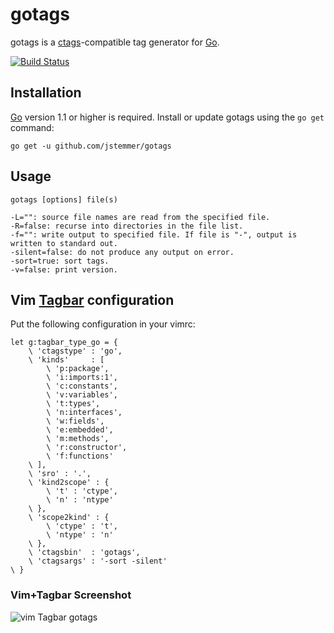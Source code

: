 # gotags

gotags is a [ctags][]-compatible tag generator for [Go][].

[![Build Status](https://travis-ci.org/jstemmer/gotags.svg?branch=master)](http://travis-ci.org/jstemmer/gotags)

## Installation

[Go][] version 1.1 or higher is required. Install or update gotags using the
`go get` command:

	go get -u github.com/jstemmer/gotags

## Usage

	gotags [options] file(s)

	-L="": source file names are read from the specified file.
	-R=false: recurse into directories in the file list.
	-f="": write output to specified file. If file is "-", output is written to standard out.
	-silent=false: do not produce any output on error.
	-sort=true: sort tags.
	-v=false: print version.

## Vim [Tagbar][] configuration

Put the following configuration in your vimrc:

	let g:tagbar_type_go = {
		\ 'ctagstype' : 'go',
		\ 'kinds'     : [
			\ 'p:package',
			\ 'i:imports:1',
			\ 'c:constants',
			\ 'v:variables',
			\ 't:types',
			\ 'n:interfaces',
			\ 'w:fields',
			\ 'e:embedded',
			\ 'm:methods',
			\ 'r:constructor',
			\ 'f:functions'
		\ ],
		\ 'sro' : '.',
		\ 'kind2scope' : {
			\ 't' : 'ctype',
			\ 'n' : 'ntype'
		\ },
		\ 'scope2kind' : {
			\ 'ctype' : 't',
			\ 'ntype' : 'n'
		\ },
		\ 'ctagsbin'  : 'gotags',
		\ 'ctagsargs' : '-sort -silent'
	\ }

### Vim+Tagbar Screenshot
![vim Tagbar gotags](http://stemmertech.com/images/gotags-1.0.0-screenshot.png)

[ctags]: http://ctags.sourceforge.net
[go]: http://golang.org
[tagbar]: http://majutsushi.github.com/tagbar/
[screenshot]: https://github.com/jstemmer/gotags/gotags-1.0.0-screenshot.png
